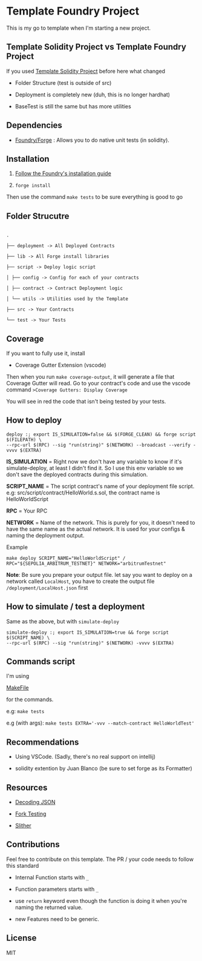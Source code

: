 
  
  
  

# Template Foundry Project

  

This is my go to template when I'm starting a new project.

  

## Template Solidity Project vs Template Foundry Project

If you used [Template Solidity Project](https://github.com/0xAtum/template-solidity-project) before here what changed

- Folder Structure (test is outside of src)

- Deployment is completely new (duh, this is no longer hardhat)

- BaseTest is still the same but has more utilities

  
  

## Dependencies

  

- [Foundry/Forge](https://github.com/gakonst/foundry) : Allows you to do native unit tests (in solidity).

  

## Installation

  

1. [Follow the Foundry's installation guide](https://book.getfoundry.sh/getting-started/installation.html)

2.  `forge install`

  

Then use the command `make tests` to be sure everything is good to go

  

## Folder Strucutre

  

```

.

├── deployment -> All Deployed Contracts

├── lib -> All Forge install libraries

├── script -> Deploy logic script

│ ├── config -> Config for each of your contracts

│ ├── contract -> Contract Deployment logic

│ └── utils -> Utilities used by the Template

├── src -> Your Contracts

└── test -> Your Tests

```

  

## Coverage

If you want to fully use it, install
- Coverage Gutter Extension (vscode)

Then when you run `make coverage-output`, it will generate a file that Coverage Gutter will read. Go to your contract's code and use the vscode command `>Coverage Gutters: Display Coverage`

You will see in red the code that isn't being tested by your tests.

## How to deploy
    deploy :; export IS_SIMULATION=false && $(FORGE_CLEAN) && forge script $(FILEPATH) \
    --rpc-url $(RPC) --sig "run(string)" $(NETWORK) --broadcast --verify -vvvv $(EXTRA)

**IS_SIMULATION** = Right now we don't have any variable to know if it's simulate-deploy, at least I didn't find it. So I use this env variable so we don't save the deployed contracts during this simulation.

**SCRIPT_NAME** = The script contract's name of your deployment file script. e.g: src/script/contract/HelloWorld.s.sol, the contract name is HelloWorldScript

**RPC** = Your RPC

**NETWORK** = Name of the network. This is purely for you, it doesn't need to have the same name as the actual network. It is used for your configs & naming the deployment output.

Example

    make deploy SCRIPT_NAME="HelloWorldScript" /
    RPC="${SEPOLIA_ARBITRUM_TESTNET}" NETWORK="arbitrumTestnet"

  

**Note**: Be sure you prepare your output file. let say you want to deploy on a network called `LocalHost`, you have to create the output file `/deployment/LocalHost.json` first

  

## How to simulate / test a deployment

 
Same as the above, but with `simulate-deploy`

    simulate-deploy :; export IS_SIMULATION=true && forge script $(SCRIPT_NAME) \
    --rpc-url $(RPC) --sig "run(string)" $(NETWORK) -vvvv $(EXTRA)

## Commands script

I'm using

[MakeFile](https://github.com/0xAtum/template-foundry-project/blob/main/Makefile)

for the commands.

  

e.g: `make tests`

e.g (with args): `make tests EXTRA='-vvv --match-contract HelloWorldTest'`

  

## Recommendations

- Using VSCode. (Sadly, there's no real support on intellij)

- solidity extention by Juan Blanco (be sure to set forge as its Formatter)

  
  

## Resources

- [Decoding JSON](https://book.getfoundry.sh/cheatcodes/parse-json?highlight=json#decoding-json-objects-into-solidity-structs)

- [Fork Testing](https://book.getfoundry.sh/forge/fork-testing?highlight=fork#forking-cheatcodes)

- [Slither](https://github.com/crytic/slither/wiki/Usage)

  
  

## Contributions

Feel free to contribute on this template. The PR / your code needs to follow this standard

- Internal Function starts with `_`

- Function parameters starts with `_`

- use `return` keyword even though the function is doing it when you're naming the returned value.

- new Features need to be generic.

  

## License

MIT
